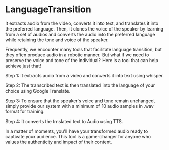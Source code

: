 # LanguageTransition
It extracts audio from the video, converts it into text, and translates it into the preferred language. Then, it clones the voice of the speaker by learning from a set of audios and converts the audio into the preferred language while retaining the tone and voice of the speaker.


Frequently, we encounter many tools that facilitate language transition, but they often produce audio in a robotic manner. But what if we need to preserve the voice and tone of the individual? Here is a tool that can help achieve just that!

Step 1: It extracts audio  from a video and converts it into text using whisper.

Step 2: The transcribed text is then translated into the language of your choice using Google Translate.

Step 3: To ensure that the speaker's voice and tone remain unchanged, simply provide our system with a minimum of 10 audio samples in .wav format for training.

Step 4: It converts the trnslated text to Audio using TTS.


In a matter of moments, you'll have your transformed audio ready to captivate your audience. This tool is a game-changer for anyone who values the authenticity and impact of their content.
